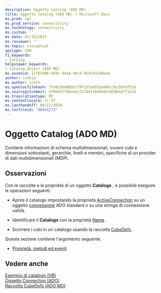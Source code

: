 ```yaml
---
description: Oggetto Catalog (ADO MD)
title: Oggetto Catalog (ADO MD) | Microsoft Docs
ms.prod: sql
ms.prod_service: connectivity
ms.technology: connectivity
ms.custom: ''
ms.date: 01/19/2017
ms.reviewer: ''
ms.topic: conceptual
apitype: COM
f1_keywords:
- Catalog
helpviewer_keywords:
- Catalog object [ADO MD]
ms.assetid: 11f6f896-d69c-44a4-94cd-d54c93140e4a
author: rothja
ms.author: jroth
ms.openlocfilehash: 7fe8cb849b5b770f23fab92da84bc3bc58fdf55d
ms.sourcegitcommit: e700497f962e4c2274df16d9e651059b42ff1a10
ms.translationtype: MT
ms.contentlocale: it-IT
ms.lasthandoff: 08/17/2020
ms.locfileid: "88441273"
---
```

# <a name="catalog-object-ado-md"></a>Oggetto Catalog (ADO MD)
Contiene informazioni di schema multidimensionali, ovvero cubi e dimensioni sottostanti, gerarchie, livelli e membri, specifiche di un provider di dati multidimensionali (MDP).  
  
## <a name="remarks"></a>Osservazioni  
 Con le raccolte e le proprietà di un oggetto **Catalogo** , è possibile eseguire le operazioni seguenti:  
  
-   Aprire il catalogo impostando la proprietà [ActiveConnection](../../../ado/reference/ado-md-api/activeconnection-property-ado-md.md) su un oggetto [connessione](../../../ado/reference/ado-api/connection-object-ado.md) ADO standard o su una stringa di connessione valida.  
  
-   Identificare il **Catalogo** con la proprietà [Name](../../../ado/reference/ado-md-api/name-property-ado-md.md) .  
  
-   Scorrere i cubi in un catalogo usando la raccolta [CubeDefs](../../../ado/reference/ado-md-api/cubedefs-collection-ado-md.md) .  
  
 Questa sezione contiene l'argomento seguente.  
  
-   [Proprietà, metodi ed eventi](../../../ado/reference/ado-md-api/catalog-object-properties-methods-and-events-ado-md.md)  
  
## <a name="see-also"></a>Vedere anche  
 [Esempio di catalogo (VB)](../../../ado/reference/ado-md-api/catalog-example-vb.md)   
 [Oggetto Connection (ADO)](../../../ado/reference/ado-api/connection-object-ado.md)   
 [Raccolta CubeDefs (ADO MD)](../../../ado/reference/ado-md-api/cubedefs-collection-ado-md.md)
